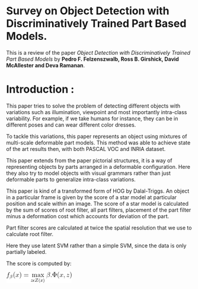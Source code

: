 <!-- Object Detection with Discriminatively Trained Part Based Models -->

# Survey on Object Detection with Discriminatively Trained Part Based Models.
This is a review of the paper *Object Detection with Discriminatively Trained Part Based Models* by **Pedro F. Felzenszwalb, Ross B. Girshick, David McAllester and Deva Ramanan**.

# Introduction :
This paper tries to solve the problem of detecting different objects with variations such as illumination, viewpoint and most importantly intra-class variability.
For example, if we take humans for instance, they can be in different poses and can wear different color dresses.

To tackle this variations, this paper represents an object using mixtures of multi-scale deformable part models.
This method was able to achieve state of the art results then, with both PASCAL VOC and INRIA dataset.

This paper extends from the paper pictorial structures, it is a way of representing objects by parts arranged in a deformable configuration.
Here they also try to model objects with visual grammars rather than just deformable parts to generalize intra-class variations.

This paper is kind of a transformed form of HOG by Dalal-Triggs.
An object in a particular frame is given by the score of a star model at particular position and scale within an image.
The score of a star model is calculated by the sum of scores of root filter, all part filters, placement of the part filter minus a deformation cost which accounts for deviation of the part.

Part filter scores are calculated at twice the spatial resolution that we use to calculate root filter.

Here they use latent SVM rather than a simple SVM, since the data is only partially labeled.

The score is computed by:

![eqn](assets/eqn1.gif "eqn 1")


